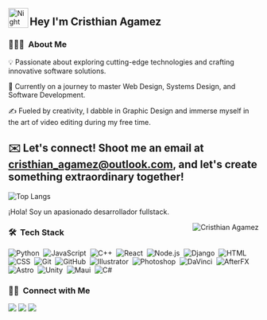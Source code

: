 

<img alt="Night Coding" src="./assets/Hand%20Wave.gif" width='40' align="left"/><h2>Hey I'm Cristhian Agamez</h2>
### 👨🏻‍💻 &nbsp;About Me


💡  Passionate about exploring cutting-edge technologies and crafting innovative software solutions.

🌱  Currently on a journey to master Web Design, Systems Design, and Software Development.

✍️  Fueled by creativity, I dabble in Graphic Design and immerse myself in the art of video editing during my free time.

✉️  Let's connect! Shoot me an email at cristhian_agamez@outlook.com, and let's create something extraordinary together!
---
![Top Langs](https://github-readme-stats.vercel.app/api/top-langs/?username=CristhianAC&layout=compact&theme=midnight-purple)

<div>
<p>¡Hola! Soy un apasionado desarrollador fullstack.</p>
<img align="right" src="https://github-readme-stats.vercel.app/api?username=CristhianAC&show_icons=true&include_all_commits=true&count_private=true&hide_border=true&theme=midnight-purple" alt="Cristhian Agamez" />
</div>

### 🛠 &nbsp;Tech Stack
![Python](https://img.shields.io/badge/-Python-05122A?style=flat&logo=python)&nbsp;
![JavaScript](https://img.shields.io/badge/-JavaScript-05122A?style=flat&logo=javascript)&nbsp;
![C++](https://img.shields.io/badge/-C++-05122A?style=flat&logo=C%2B%2B&logoColor=00599C)&nbsp;
![React](https://img.shields.io/badge/-React-05122A?style=flat&logo=react)&nbsp;
![Node.js](https://img.shields.io/badge/-Node.js-05122A?style=flat&logo=node.js)&nbsp;
![Django](https://img.shields.io/badge/-Django-05122A?style=flat&logo=django&logoColor=092E20)&nbsp;
![HTML](https://img.shields.io/badge/-HTML-05122A?style=flat&logo=HTML5)&nbsp;
![CSS](https://img.shields.io/badge/-CSS-05122A?style=flat&logo=CSS3&logoColor=1572B6)&nbsp;
![Git](https://img.shields.io/badge/-Git-05122A?style=flat&logo=git)&nbsp;
![GitHub](https://img.shields.io/badge/-GitHub-05122A?style=flat&logo=github)&nbsp;
![Illustrator](https://img.shields.io/badge/-Illustrator-05122A?style=flat&logo=adobe-illustrator)&nbsp;
![Photoshop](https://img.shields.io/badge/-Photoshop-05122A?style=flat&logo=adobe-photoshop)&nbsp;
![DaVinci](https://img.shields.io/badge/-Davinci-05122A?style=flat&logo=Davinci-Resolve)&nbsp;
![AfterFX](https://img.shields.io/badge/-AfterEffects-05122A?style=flat&logo=adobe-after-effects)&nbsp;
![Astro](https://img.shields.io/badge/-Astro-05122A?style=flat&logo=astro)&nbsp;
![Unity](https://img.shields.io/badge/-Unity-05122A?style=flat&logo=unity)&nbsp;
![Maui](https://img.shields.io/badge/-.Net-05122A?style=flat&logo=.net)&nbsp;
![C#](https://img.shields.io/badge/-CSharp-05122A?style=flat&logo=Csharp)&nbsp;

### 🤝🏻 &nbsp;Connect with Me

<p align="center">

<a href="https://www.linkedin.com/in/cristhian-agamez-cervantes"><img src="https://img.shields.io/badge/-Cristhian%20Agamez-0077B5?style=flat&logo=Linkedin&logoColor=white"/></a>
<a href="mailto:cristhian_agamez@outlook.com"><img src="https://img.shields.io/badge/-cristhian_agamez@outlook.com-54daff?style=flat&logo=microsoft-outlook&logoColor=white"/></a>
<a href="https://https://www.instagram.com/cristhianagamez?utm_source=ig_web_button_share_sheet&igsh=ZDNlZDc0MzIxNw=="><img src="https://img.shields.io/badge/-@cristhian_agamez-E4405F?style=flat&logo=Instagram&logoColor=white"/></a>
</p>

